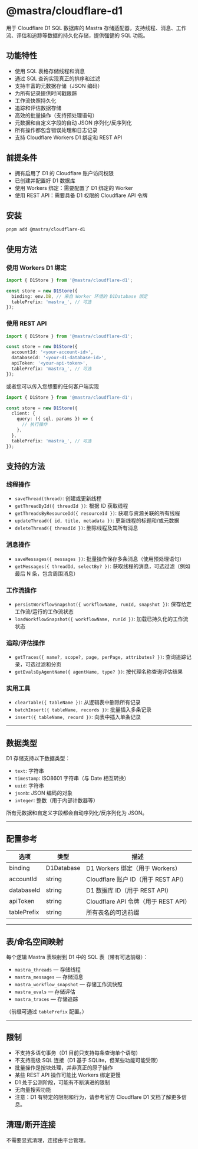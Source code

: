 # @mastra/cloudflare-d1

用于 Cloudflare D1 SQL 数据库的 Mastra 存储适配器，支持线程、消息、工作流、评估和追踪等数据的持久化存储，提供强健的 SQL 功能。

## 功能特性

- 使用 SQL 表格存储线程和消息
- 通过 SQL 查询实现真正的排序和过滤
- 支持丰富的元数据存储（JSON 编码）
- 为所有记录提供时间戳跟踪
- 工作流快照持久化
- 追踪和评估数据存储
- 高效的批量操作（支持预处理语句）
- 元数据和自定义字段的自动 JSON 序列化/反序列化
- 所有操作都包含错误处理和日志记录
- 支持 Cloudflare Workers D1 绑定和 REST API

## 前提条件

- 拥有启用了 D1 的 Cloudflare 账户访问权限
- 已创建并配置好 D1 数据库
- 使用 Workers 绑定：需要配置了 D1 绑定的 Worker
- 使用 REST API：需要具备 D1 权限的 Cloudflare API 令牌

## 安装

```bash
pnpm add @mastra/cloudflare-d1
```

## 使用方法

### 使用 Workers D1 绑定

```typescript
import { D1Store } from '@mastra/cloudflare-d1';

const store = new D1Store({
  binding: env.DB, // 来自 Worker 环境的 D1Database 绑定
  tablePrefix: 'mastra_', // 可选
});
```

### 使用 REST API

```typescript
import { D1Store } from '@mastra/cloudflare-d1';

const store = new D1Store({
  accountId: '<your-account-id>',
  databaseId: '<your-d1-database-id>',
  apiToken: '<your-api-token>',
  tablePrefix: 'mastra_', // 可选
});
```

或者您可以传入您想要的任何客户端实现

```typescript
import { D1Store } from '@mastra/cloudflare-d1';

const store = new D1Store({
  client: {
    query: ({ sql, params }) => {
      // 执行操作
    },
  },
  tablePrefix: 'mastra_', // 可选
});
```

## 支持的方法

### 线程操作

- `saveThread(thread)`: 创建或更新线程
- `getThreadById({ threadId })`: 根据 ID 获取线程
- `getThreadsByResourceId({ resourceId })`: 获取与资源关联的所有线程
- `updateThread({ id, title, metadata })`: 更新线程的标题和/或元数据
- `deleteThread({ threadId })`: 删除线程及其所有消息

### 消息操作

- `saveMessages({ messages })`: 批量操作保存多条消息（使用预处理语句）
- `getMessages({ threadId, selectBy? })`: 获取线程的消息，可选过滤（例如最后 N 条，包含周围消息）

### 工作流操作

- `persistWorkflowSnapshot({ workflowName, runId, snapshot })`: 保存给定工作流/运行的工作流状态
- `loadWorkflowSnapshot({ workflowName, runId })`: 加载已持久化的工作流状态

### 追踪/评估操作

- `getTraces({ name?, scope?, page, perPage, attributes? })`: 查询追踪记录，可选过滤和分页
- `getEvalsByAgentName({ agentName, type? })`: 按代理名称查询评估结果

### 实用工具

- `clearTable({ tableName })`: 从逻辑表中删除所有记录
- `batchInsert({ tableName, records })`: 批量插入多条记录
- `insert({ tableName, record })`: 向表中插入单条记录

---

## 数据类型

D1 存储支持以下数据类型：

- `text`: 字符串
- `timestamp`: ISO8601 字符串（与 Date 相互转换）
- `uuid`: 字符串
- `jsonb`: JSON 编码的对象
- `integer`: 整数（用于内部计数器等）

所有元数据和自定义字段都会自动序列化/反序列化为 JSON。

---

## 配置参考

| 选项        | 类型       | 描述                                 |
| ----------- | ---------- | ------------------------------------ |
| binding     | D1Database | D1 Workers 绑定（用于 Workers）      |
| accountId   | string     | Cloudflare 账户 ID（用于 REST API）  |
| databaseId  | string     | D1 数据库 ID（用于 REST API）        |
| apiToken    | string     | Cloudflare API 令牌（用于 REST API） |
| tablePrefix | string     | 所有表名的可选前缀                   |

---

## 表/命名空间映射

每个逻辑 Mastra 表映射到 D1 中的 SQL 表（带有可选前缀）：

- `mastra_threads` — 存储线程
- `mastra_messages` — 存储消息
- `mastra_workflow_snapshot` — 存储工作流快照
- `mastra_evals` — 存储评估
- `mastra_traces` — 存储追踪

（前缀可通过 `tablePrefix` 配置。）

---

## 限制

- 不支持多语句事务（D1 目前只支持每条查询单个语句）
- 不支持高级 SQL 连接（D1 基于 SQLite，但某些功能可能受限）
- 批量操作是按块处理，并非真正的原子操作
- 某些 REST API 操作可能比 Workers 绑定更慢
- D1 处于公测阶段，可能有不断演进的限制
- 无向量搜索功能
- 注意：D1 有特定的限制和行为，请参考官方 Cloudflare D1 文档了解更多信息。

## 清理/断开连接

不需要显式清理，连接由平台管理。
